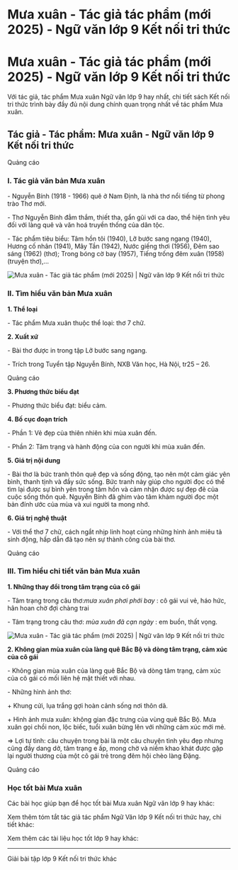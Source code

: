 # Mưa xuân - Tác giả tác phẩm (mới 2025) - Ngữ văn lớp 9 Kết nối tri thức

# Mưa xuân - Tác giả tác phẩm (mới 2025) - Ngữ văn lớp 9 Kết nối tri thức

Với tác giả, tác phẩm Mưa xuân Ngữ văn lớp 9 hay nhất, chi tiết sách Kết nối tri thức trình bày đầy đủ nội dung chính quan trọng nhất về tác phẩm Mưa xuân.

## Tác giả - Tác phẩm: Mưa xuân - Ngữ văn lớp 9 Kết nối tri thức

Quảng cáo

### **I. Tác giả văn bản Mưa xuân**

\- Nguyễn Bính (1918 - 1966) quê ở Nam Định, là nhà thơ nổi tiếng từ phong trào Thơ mới. 

\- Thơ Nguyễn Bính đẳm thắm, thiết tha, gẩn gũi với ca dao, thể hiện tình yêu đối với làng quê và văn hoá truyền thống của dân tộc. 

\- Tác phẩm tiêu biểu: Tâm hồn tôi (1940), Lỡ bước sang ngang (1940), Hương cố nhân (1941), Mây Tần (1942), Nước giếng thơi (1956), Đêm sao sáng (1962) (thơ); Trong bóng cờ bay (1957), Tiếng trống đêm xuân (1958) (truyện thơ),...

![Mưa xuân - Tác giả tác phẩm \(mới 2025\) | Ngữ văn lớp 9 Kết nối tri thức](https://vietjack.com/soan-van-lop-9-kn/images/tac-gia-tac-pham-mua-xuan-236080.PNG)

### **II. Tìm hiểu văn bản Mưa xuân**

**1\. Thể loại**

\- Tác phẩm Mưa xuân thuộc thể loại: thơ 7 chữ.

**2\. Xuất xứ**

\- Bài thơ được in trong tập Lỡ bước sang ngang.

\- Trích trong Tuyển tập Nguyễn Bính, NXB Văn học, Hà Nội, tr25 – 26.

Quảng cáo

**3\. Phương thức biểu đạt**

\- Phương thức biểu đạt: biểu cảm.

**4\. Bố cục đoạn trích**

\- Phần 1: Vẻ đẹp của thiên nhiên khi mùa xuân đến.

\- Phần 2: Tâm trạng và hành động của con người khi mùa xuân đến.

**5\. Giá trị nội dung**

\- Bài thơ là bức tranh thôn quê đẹp và sống động, tạo nên một cảm giác yên bình, thanh tịnh và đầy sức sống. Bức tranh này giúp cho người đọc có thể tìm lại được sự bình yên trong tâm hồn và cảm nhận được sự đẹp đẽ của cuộc sống thôn quê. Nguyễn Bính đã ghim vào tâm khảm người đọc một bản đính ước của mùa và xui người ta mong nhớ.

**6\. Giá trị nghệ thuật**

\- Với thể thơ 7 chữ, cách ngắt nhịp linh hoạt cùng những hình ảnh miêu tả sinh động, hấp dẫn đã tạo nên sự thành công của bài thơ. 

Quảng cáo

### **III. Tìm hiểu chi tiết văn bản Mưa xuân**

**1\. Những thay đổi trong tâm trạng của cô gái**

\- Tâm trạng trong câu thơ:_mưa xuân phơi phới bay_ : cô gái vui vẻ, háo hức, hân hoan chờ đợi chàng trai

\- Tâm trạng trong câu thơ:  _mùa xuân đã cạn ngày_ : em buồn, thất vọng.

![Mưa xuân - Tác giả tác phẩm \(mới 2025\) | Ngữ văn lớp 9 Kết nối tri thức](https://vietjack.com/soan-van-lop-9-kn/images/tac-gia-tac-pham-mua-xuan-236081.PNG)

**2\. Không gian mùa xuân của làng quê Bắc Bộ và dòng tâm trạng, cảm xúc của cô gái**

\- Không gian mùa xuân của làng quê Bắc Bộ và dòng tâm trạng, cảm xúc của cô gái có mối liên hệ mật thiết với nhau.

\- Những hình ảnh thơ:

\+ Khung cửi, lụa trắng gợi hoàn cảnh sống nơi thôn dã.

\+ Hình ảnh mưa xuân: không gian đặc trưng của vùng quê Bắc Bộ. Mưa xuân gọi chồi non, lộc biếc, tuổi xuân bừng lên với những cảm xúc mới mẻ.

=> Lợi tự tình: câu chuyện trong bài là một câu chuyện tình yêu đẹp nhưng cũng đầy dang dở, tâm trạng e ấp, mong chờ và niềm khao khát được gặp lại người thương của một cô gái trẻ trong đêm hội chèo làng Đặng.

Quảng cáo

### **Học tốt bài Mưa xuân**

Các bài học giúp bạn để học tốt bài Mưa xuân Ngữ văn lớp 9 hay khác:

Xem thêm tóm tắt tác giả tác phẩm Ngữ Văn lớp 9 Kết nối tri thức hay, chi tiết khác:

Xem thêm các tài liệu học tốt lớp 9 hay khác:

* * *

Giải bài tập lớp 9 Kết nối tri thức khác
